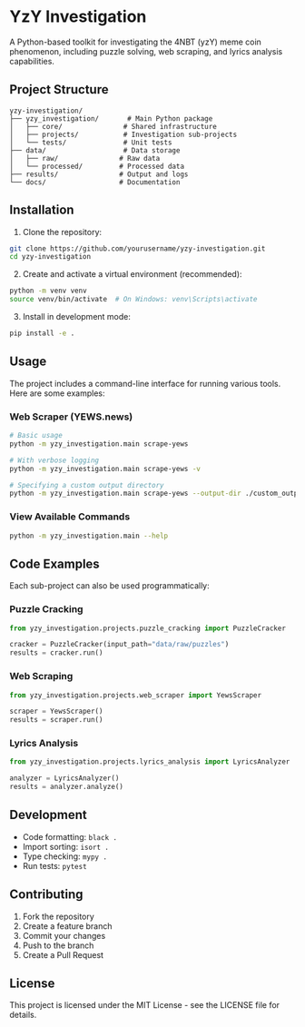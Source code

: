 # YzY Investigation

A Python-based toolkit for investigating the 4NBT (yzY) meme coin phenomenon, including puzzle solving, web scraping, and lyrics analysis capabilities.

## Project Structure

```
yzy-investigation/
├── yzy_investigation/       # Main Python package
│   ├── core/               # Shared infrastructure
│   ├── projects/           # Investigation sub-projects
│   └── tests/              # Unit tests
├── data/                   # Data storage
│   ├── raw/               # Raw data
│   └── processed/         # Processed data
├── results/               # Output and logs
└── docs/                  # Documentation
```

## Installation

1. Clone the repository:
```bash
git clone https://github.com/yourusername/yzy-investigation.git
cd yzy-investigation
```

2. Create and activate a virtual environment (recommended):
```bash
python -m venv venv
source venv/bin/activate  # On Windows: venv\Scripts\activate
```

3. Install in development mode:
```bash
pip install -e .
```

## Usage

The project includes a command-line interface for running various tools. Here are some examples:

### Web Scraper (YEWS.news)

```bash
# Basic usage
python -m yzy_investigation.main scrape-yews

# With verbose logging
python -m yzy_investigation.main scrape-yews -v

# Specifying a custom output directory
python -m yzy_investigation.main scrape-yews --output-dir ./custom_output
```

### View Available Commands

```bash
python -m yzy_investigation.main --help
```

## Code Examples

Each sub-project can also be used programmatically:

### Puzzle Cracking
```python
from yzy_investigation.projects.puzzle_cracking import PuzzleCracker

cracker = PuzzleCracker(input_path="data/raw/puzzles")
results = cracker.run()
```

### Web Scraping
```python
from yzy_investigation.projects.web_scraper import YewsScraper

scraper = YewsScraper()
results = scraper.run()
```

### Lyrics Analysis
```python
from yzy_investigation.projects.lyrics_analysis import LyricsAnalyzer

analyzer = LyricsAnalyzer()
results = analyzer.analyze()
```

## Development

- Code formatting: `black .`
- Import sorting: `isort .`
- Type checking: `mypy .`
- Run tests: `pytest`

## Contributing

1. Fork the repository
2. Create a feature branch
3. Commit your changes
4. Push to the branch
5. Create a Pull Request

## License

This project is licensed under the MIT License - see the LICENSE file for details. 